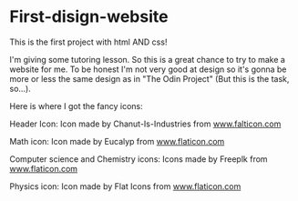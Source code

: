 # First-disign-website

This is the first project with html AND css!

I'm giving some tutoring lesson. So this is a great chance to try to make a website for me. To be honest I'm not very good at design so it's gonna be more or less the same design as in "The Odin Project" (But this is the task, so...).

Here is where I got the fancy icons:

Header Icon:
Icon made by Chanut-Is-Industries from www.falticon.com

Math icon:
Icon made by Eucalyp from www.flaticon.com

Computer science and Chemistry icons:
Icons made by Freeplk from www.flaticon.com

Physics icon:
Icon made by Flat Icons from www.flaticon.com
